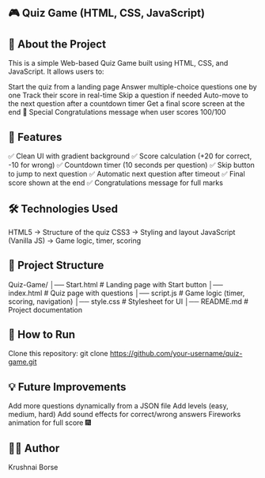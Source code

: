 ## 🎮 Quiz Game (HTML, CSS, JavaScript)
## 📌 About the Project
This is a simple Web-based Quiz Game built using HTML, CSS, and JavaScript.
It allows users to:

Start the quiz from a landing page
Answer multiple-choice questions one by one
Track their score in real-time
Skip a question if needed
Auto-move to the next question after a countdown timer
Get a final score screen at the end
🎉 Special Congratulations message when user scores 100/100

## 🚀 Features
✅ Clean UI with gradient background
✅ Score calculation (+20 for correct, -10 for wrong)
✅ Countdown timer (10 seconds per question)
✅ Skip button to jump to next question
✅ Automatic next question after timeout
✅ Final score shown at the end
✅ Congratulations message for full marks

## 🛠️ Technologies Used
HTML5 → Structure of the quiz
CSS3 → Styling and layout
JavaScript (Vanilla JS) → Game logic, timer, scoring

## 📂 Project Structure
Quiz-Game/
│── Start.html      # Landing page with Start button
│── index.html      # Quiz page with questions
│── script.js       # Game logic (timer, scoring, navigation)
│── style.css       # Stylesheet for UI
│── README.md       # Project documentation

## 🎯 How to Run
Clone this repository:
git clone https://github.com/your-username/quiz-game.git

## 💡 Future Improvements
Add more questions dynamically from a JSON file
Add levels (easy, medium, hard)
Add sound effects for correct/wrong answers
Fireworks animation for full score 🎆

## 👨‍💻 Author
Krushnai Borse

